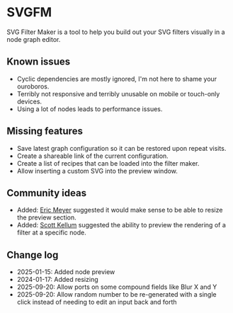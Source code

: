 # SVGFM

SVG Filter Maker is a tool to help you build out your SVG filters visually in a node graph editor.

## Known issues

-   Cyclic dependencies are mostly ignored, I'm not here to shame your ouroboros.
-   Terribly not responsive and terribly unusable on mobile or touch-only devices.
-   Using a lot of nodes leads to performance issues.

## Missing features

-   Save latest graph configuration so it can be restored upon repeat visits.
-   Create a shareable link of the current configuration.
-   Create a list of recipes that can be loaded into the filter maker.
-   Allow inserting a custom SVG into the preview window.

## Community ideas

-   Added: [Eric Meyer](https://mastodon.social/@Meyerweb/111766970639600432) suggested it would make sense to be able to resize the preview section.
-   Added: [Scott Kellum](https://typetura.social/@scott/111761480249714868) suggested the ability to preview the rendering of a filter at a specific node.

## Change log

-   2025-01-15: Added node preview
-   2024-01-17: Added resizing
-   2025-09-20: Allow ports on some compound fields like Blur X and Y
-   2025-09-20: Allow random number to be re-generated with a single click instead of needing to edit an input back and forth
